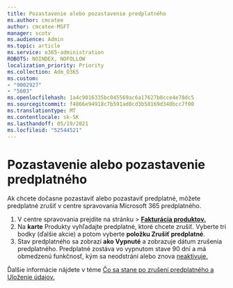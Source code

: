 ```yaml
---
title: Pozastavenie alebo pozastavenie predplatného
ms.author: cmcatee
author: cmcatee-MSFT
manager: scotv
ms.audience: Admin
ms.topic: article
ms.service: o365-administration
ROBOTS: NOINDEX, NOFOLLOW
localization_priority: Priority
ms.collection: Adm_O365
ms.custom:
- "9002927"
- "5603"
ms.openlocfilehash: 1a4c9016335bc045569ac6a17627b8cce4e78dc5
ms.sourcegitcommit: f4866e94918c7b591ad0cd3b58169d340bcc7f00
ms.translationtype: MT
ms.contentlocale: sk-SK
ms.lasthandoff: 05/19/2021
ms.locfileid: "52544521"
---
```

# <a name="suspend-or-pause-a-subscription"></a>Pozastavenie alebo pozastavenie predplatného

Ak chcete dočasne pozastaviť alebo pozastaviť predplatné, môžete predplatné zrušiť v centre spravovania Microsoft 365 predplatného.

1. V centre spravovania prejdite na stránku  >  **[Fakturácia produktov.](https://go.microsoft.com/fwlink/p/?linkid=842054)**
2. Na **karte** Produkty vyhľadajte predplatné, ktoré chcete zrušiť. Vyberte tri bodky (ďalšie akcie) a potom vyberte **položku Zrušiť predplatné**.
3. Stav predplatného sa zobrazí **ako Vypnuté** a zobrazuje dátum zrušenia predplatného. Predplatné zostáva vo vypnutom stave 90 dní a má obmedzenú funkčnosť, kým sa neodstráni alebo znova [neaktivuje.](/microsoft-365/commerce/subscriptions/reactivate-your-subscription)

Ďalšie informácie nájdete v téme [Čo sa stane po zrušení predplatného a](/microsoft-365/commerce/subscriptions/cancel-your-subscription#what-happens-when-you-cancel-a-subscription) [Uloženie údajov.](/microsoft-365/commerce/subscriptions/cancel-your-subscription#save-your-data)
